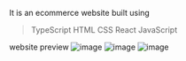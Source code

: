 It is an ecommerce website built using
>TypeScript
>HTML
>CSS
>React
>JavaScript

website preview
![image](https://github.com/user-attachments/assets/8f046fbf-da54-4659-ab24-dfc8f2f5c4c8)
![image](https://github.com/user-attachments/assets/bca7a04c-2440-4591-ae32-51022d260dbe)
![image](https://github.com/user-attachments/assets/112f2ad3-19d3-4142-a4cd-6f8080eba8c9)

